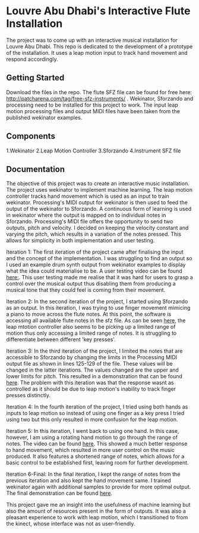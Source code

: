 # Louvre Abu Dhabi's Interactive Flute Installation
The project was to come up with an interactive musical installation for Louvre Abu Dhabi. This repo is dedicated to the development of a prototype of the installation. It uses a leap motion input to track hand movement and respond accordingly.

## Getting Started
Download the files in the repo. The flute SFZ file can be found for free here: http://patcharena.com/tag/free-sfz-instruments/ . Wekinator, Sforzando and processing need to be installed for this project to work. The input leap motion processing files and output MIDI files have been taken from the published wekinator examples. 

## Components
1.Wekinator
2.Leap Motion Controller
3.Sforzando
4.Instrument SFZ file


## Documentation
The objective of this project was to create an interactive music installation. The project uses wekinator to implement machine learning. The leap motion controller tracks hand movement which is used as an input to train wekinator. Processing's MIDI output for wekinator is then used to feed the output of the wekinator to Sforzando. A continuous form of learning is used in wekinator where the output is mapped on to individual notes in Sforzando. Processing's MIDI file offers the opportunity to send two outputs, pitch and velocity. I decided on keeping the velocity constant and varying the pitch, which results in a variation of the notes pressed. This allows for simplicity in both implementation and user testing. 

Iteration 1:
The first iteration of the project came after finalising the input and the concept of the implementation. I was struggling to find an output so I used an example drum synth output from wekinator examples to display what the idea could materialise to be. A user testing video can be found [here:](https://www.youtube.com/watch?v=GZNP5Ut9flU). This user testing made me realise that it was hard for users to grasp a control over the musical output thus disabling them from producing a musical tone that they could feel is coming from their movement. 

Iteration 2: 
In the second iteration of the project, I started using Sforzando as an output. In this iteration, I was trying to use finger movement mimicing a piano to move across the flute notes. At this point, the software is accessing all available flute notes in the sfz file. As can be seen [here](https://www.youtube.com/watch?v=ZdJ6LYlyFxw), the leap mtotion controller also seems to be picking up a limited range of motion thus only accessing a limited range of notes. It is struggling to differentiate between different 'key presses'.

Iteration 3:
In the third iteration of the project, I limited the notes that are accessible to Sforzando by changing the limits in the Processing MIDI output file as shown in lines 125-129 of the file. These values will be changed in the latter iterations. The values changed are the upper and lower limits for pitch. This resulted in a demonstration that can be found [here](https://www.youtube.com/watch?v=F8L_mIAdnO4). The problem with this iteration was that the response wasnt as controlled as it should be due to leap motion's inability to track finger presses distinctly. 

Iteration 4:
In the fourth iteration of the project, I tried using both hands as inputs to leap motion so instead of using one finger as a key press I tried using two but this only resulted in more confusion for the leap motion.

Iteration 5: 
In this iteration, I went back to using one hand. In this case, however, I am using a rotating hand motion to go through the range of notes. The video can be found [here](https://www.youtube.com/watch?v=noYlou3NAh4). This showed a much better response to hand movement, which resulted in more user control on the music produced. It also features a shortened range of notes, which allows for a basic control to be established first, leaving room for further development. 

Iteration 6-Final:
In the final iteration, I kept the range of notes from the previous iteration and also kept the hand movement same. I trained wekinator again with additional samples to provide for more optimal output. The final demonstration can be found [here](https://www.youtube.com/watch?v=KWHo-lIT4jg). 

This project gave me an insight into the usefulness of machine learning but also the amount of resources present in the form of outputs. It was also a pleasant experience to work with leap motion, which I transitioned to from the kinect, whose interface was not as user-friendly. 

